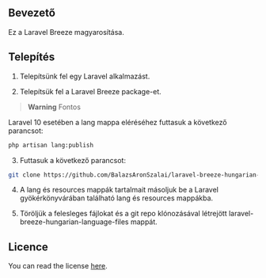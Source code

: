 ## Bevezető

Ez a Laravel Breeze magyarosítása.

## Telepítés

1. Telepítsünk fel egy Laravel alkalmazást.

2. Telepítsük fel a Laravel Breeze package-et.

> **Warning**
> Fontos

Laravel 10 esetében a lang mappa eléréséhez futtasuk a következő parancsot:

```bash
php artisan lang:publish
```

3. Futtasuk a következő parancsot: 

```bash
git clone https://github.com/BalazsAronSzalai/laravel-breeze-hungarian-language-files.git 
```

4. A lang és resources mappák tartalmait másoljuk be a Laravel gyökérkönyvárában található lang és resources mappákba.

5. Töröljük a felesleges fájlokat és a git repo klónozásával létrejött laravel-breeze-hungarian-language-files mappát.

## Licence

You can read the license [here](/LICENSE).